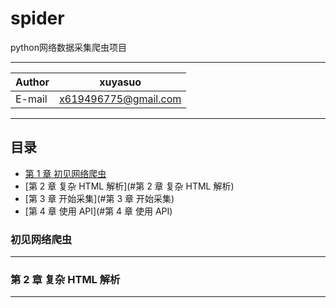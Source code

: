 spider
==================
python网络数据采集爬虫项目


****
	
|Author|xuyasuo|
|---|---
|E-mail|x619496775@gmail.com


****
## 目录
* [第 1 章 初见网络爬虫](#初见网络爬虫)
* [第 2 章 复杂 HTML 解析](#第 2 章 复杂 HTML 解析)
* [第 3 章 开始采集](#第 3 章 开始采集)
* [第 4 章 使用 API](#第 4 章 使用 API)


### 初见网络爬虫
-------------


### 第 2 章 复杂 HTML 解析
------------
